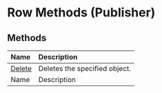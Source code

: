 
# Row Methods (Publisher)

## Methods



|**Name**|**Description**|
|:-----|:-----|
| [Delete](2fbc2849-9553-bc4a-a3a2-1a2779819066.md)|Deletes the specified object.|
|Name|Description|

